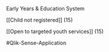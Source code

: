 Early Years & Education System

[[Child not registered]] (15)

[[Open to targeted youth services]] (15)

#Qlik-Sense-Application